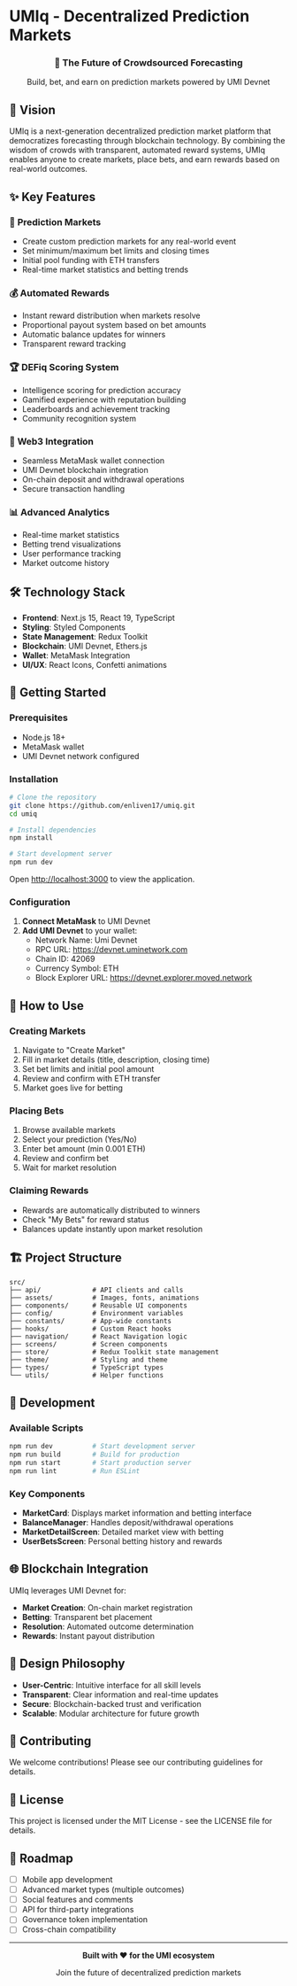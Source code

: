 # UMIq - Decentralized Prediction Markets

<div align="center">
  <h3>🔮 The Future of Crowdsourced Forecasting</h3>
  <p>Build, bet, and earn on prediction markets powered by UMI Devnet</p>
</div>

## 🌟 Vision

UMIq is a next-generation decentralized prediction market platform that democratizes forecasting through blockchain technology. By combining the wisdom of crowds with transparent, automated reward systems, UMIq enables anyone to create markets, place bets, and earn rewards based on real-world outcomes.

## ✨ Key Features

### 🎯 **Prediction Markets**
- Create custom prediction markets for any real-world event
- Set minimum/maximum bet limits and closing times
- Initial pool funding with ETH transfers
- Real-time market statistics and betting trends

### 💰 **Automated Rewards**
- Instant reward distribution when markets resolve
- Proportional payout system based on bet amounts
- Automatic balance updates for winners
- Transparent reward tracking

### 🏆 **DEFiq Scoring System**
- Intelligence scoring for prediction accuracy
- Gamified experience with reputation building
- Leaderboards and achievement tracking
- Community recognition system

### 🔗 **Web3 Integration**
- Seamless MetaMask wallet connection
- UMI Devnet blockchain integration
- On-chain deposit and withdrawal operations
- Secure transaction handling

### 📊 **Advanced Analytics**
- Real-time market statistics
- Betting trend visualizations
- User performance tracking
- Market outcome history

## 🛠️ Technology Stack

- **Frontend**: Next.js 15, React 19, TypeScript
- **Styling**: Styled Components
- **State Management**: Redux Toolkit
- **Blockchain**: UMI Devnet, Ethers.js
- **Wallet**: MetaMask Integration
- **UI/UX**: React Icons, Confetti animations

## 🚀 Getting Started

### Prerequisites
- Node.js 18+ 
- MetaMask wallet
- UMI Devnet network configured

### Installation

```bash
# Clone the repository
git clone https://github.com/enliven17/umiq.git
cd umiq

# Install dependencies
npm install

# Start development server
npm run dev
```

Open [http://localhost:3000](http://localhost:3000) to view the application.

### Configuration

1. **Connect MetaMask** to UMI Devnet
2. **Add UMI Devnet** to your wallet:
   - Network Name: Umi Devnet
   - RPC URL: https://devnet.uminetwork.com
   - Chain ID: 42069
   - Currency Symbol: ETH
   - Block Explorer URL: https://devnet.explorer.moved.network

## 📱 How to Use

### Creating Markets
1. Navigate to "Create Market"
2. Fill in market details (title, description, closing time)
3. Set bet limits and initial pool amount
4. Review and confirm with ETH transfer
5. Market goes live for betting

### Placing Bets
1. Browse available markets
2. Select your prediction (Yes/No)
3. Enter bet amount (min 0.001 ETH)
4. Review and confirm bet
5. Wait for market resolution

### Claiming Rewards
- Rewards are automatically distributed to winners
- Check "My Bets" for reward status
- Balances update instantly upon market resolution

## 🏗️ Project Structure

```
src/
├── api/             # API clients and calls
├── assets/          # Images, fonts, animations
├── components/      # Reusable UI components
├── config/          # Environment variables
├── constants/       # App-wide constants
├── hooks/           # Custom React hooks
├── navigation/      # React Navigation logic
├── screens/         # Screen components
├── store/           # Redux Toolkit state management
├── theme/           # Styling and theme
├── types/           # TypeScript types
└── utils/           # Helper functions
```

## 🔧 Development

### Available Scripts

```bash
npm run dev          # Start development server
npm run build        # Build for production
npm run start        # Start production server
npm run lint         # Run ESLint
```

### Key Components

- **MarketCard**: Displays market information and betting interface
- **BalanceManager**: Handles deposit/withdrawal operations
- **MarketDetailScreen**: Detailed market view with betting
- **UserBetsScreen**: Personal betting history and rewards

## 🌐 Blockchain Integration

UMIq leverages UMI Devnet for:
- **Market Creation**: On-chain market registration
- **Betting**: Transparent bet placement
- **Resolution**: Automated outcome determination
- **Rewards**: Instant payout distribution

## 🎨 Design Philosophy

- **User-Centric**: Intuitive interface for all skill levels
- **Transparent**: Clear information and real-time updates
- **Secure**: Blockchain-backed trust and verification
- **Scalable**: Modular architecture for future growth

## 🤝 Contributing

We welcome contributions! Please see our contributing guidelines for details.

## 📄 License

This project is licensed under the MIT License - see the LICENSE file for details.

## 🔮 Roadmap

- [ ] Mobile app development
- [ ] Advanced market types (multiple outcomes)
- [ ] Social features and comments
- [ ] API for third-party integrations
- [ ] Governance token implementation
- [ ] Cross-chain compatibility

---

<div align="center">
  <p><strong>Built with ❤️ for the UMI ecosystem</strong></p>
  <p>Join the future of decentralized prediction markets</p>
</div>
